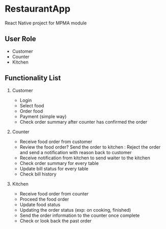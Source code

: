 # RestaurantApp

React Native project for MPMA module

## User Role

- Customer
- Counter
- Kitchen

## Functionality List

1. Customer

   - Login
   - Select food
   - Order food
   - Payment (simple way)
   - Check order summary after counter has confirmed the order

2. Counter

   - Receive food order from customer
   - Review the food order? Send the order to kitchen : Reject the order and send a notification with reason back to customer
   - Receive notification from kitchen to send waiter to the kitchen
   - Check order summary for every table
   - Update bill status for every table
   - Check bill history

3. Kitchen

   - Receive food order from counter
   - Proceed the food order
   - Update food status
   - Updating the order status (exp: on cooking, finished)
   - Send the order information to the counter once complete
   - Check or look back the past order
